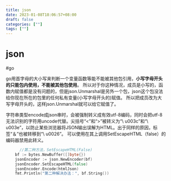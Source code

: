 ```yaml
---
title: json
date: 2023-01-08T18:06:57+08:00
draft: false
categories: [""]
tags: [""]
---
```


# json
#go

go用首字母的大小写来判断一个变量函数等能不能被其他包引用，**小写字母开头的只能包内使用，不能被其他包使用**。
所以对于你这种情况，成员是小写的，函数内赋值都是没有问题的，但是json.Unmarshal是另外一个包，json这个包没法给你现在所在的包里的任何私有变量(小写字母开头的)赋值。
所以把成员改为大写字母开头的，这样json.Unmarshal就可以给它赋值了。

字符串类型encode成json串时，会被强制转义成有效utf-8编码，同时会把utf-8无法识别的字符用uncode代替。尖括号“<”和“>”被转义为“\ u003c”和“\ u003e”，以防止某些浏览器将JSON输出误解为HTML。出于同样的原因，标签“＆”也被转移到“\ u0026”。 可以使用在其上调用SetEscapeHTML（false）的编码器禁用此转义。
```go
	  //第二种方法，SetEscapeHTML(False)
    bf := bytes.NewBuffer([]byte{})
    jsonEncoder := json.NewEncoder(bf)
    jsonEncoder.SetEscapeHTML(false)
    jsonEncoder.Encode(htmlJson)
    fmt.Println("第二种解决办法：", bf.String())
```